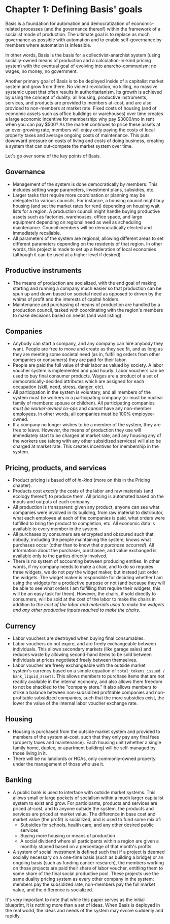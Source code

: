 # Chapter 1: Defining Basis' goals

Basis is a foundation for automation and democratization of economic-related processes (and the governance thereof) within the framework of a socialist mode of production. The ultimate goal is to replace as much governance as possible with automation and to enable self-governance by members where automation is infeasible.

In other words, Basis is the basis for a collectivist-anarchist system (using socially-owned means of production and a calculation-in-kind pricing system) with the eventual goal of evolving into anarcho-communism: no wages, no money, no government.

Another primary goal of Basis is to be deployed inside of a capitalist market system and grow from there. No violent revolution, no killing, no massive systemic upset that often results in authoritarianism. Its growth is achieved by using the concept of duality: all housing, productive instruments, services, and products are provided to members at-cost, and are also provided to non-members at market rate. Fixed costs of housing (and of economic assets such as office buildings or warehouses) over time creates a large economic incentive for membership: why pay $3000/mo in rent when you can pay $500? As the market continues to price these assets at an ever-growing rate, members will enjoy only paying the costs of local property taxes and average ongoing costs of maintenance. This puts downward pressure on costs of living and costs of doing business, creating a system that can out-compete the market system over time.

Let's go over some of the key points of Basis.

## Governance

- Management of the system is done democratically by members. This includes setting wage parameters, investment plans, subsidies, etc.
- Larger tasks that require more coordination or planning may be delegated to various councils. For instance, a housing council might buy housing (and set the market rates for rent) depending on housing wait lists for a region. A production council might handle buying productive assets such as factories, warehouses, office space, and large equipment depending on regional need as well as scheduling maintenance. Council members will be democratically elected and immediately recallable.
- All parameters of the system are regional, allowing different areas to set different parameters depending on the residents of that region. In other words, this project is made to set up a federation of local economies (although it can be used at a higher level if desired).

## Productive instruments

- The means of production are socialized, with the end goal of making starting and running a company much easier so that production can be spun up and down based on societal need as opposed to driven by the whims of profit and the interests of capital holders.
- Maintenance and purchasing of means of production are handled by a production council, tasked with coordinating with the region's members to make decisions based on needs (and wait listing).

## Companies

- Anybody can start a company, and any company can hire anybody they want. People are free to move and create as they see fit, and as long as they are meeting some societal need (as in, fulfilling orders from other companies or consumers) they are paid for their labor.
- People are paid the full value of their labor as valued by society. A labor voucher system is implemented and paid hourly. Labor vouchers can be used to buy final consumer products. Wages are a product of a set of democratically-decided attributes which are assigned for each occupation (skill, need, stress, danger, etc).
- All participation in the system is voluntary, and all members of the system must be workers in a participating company (or must be nuclear family of members: spouse or children). All participating companies *must be worker-owned co-ops* and *cannot* have any non-member employees. In other words, all companies must be 100% employee-owned.
- If a company no longer wishes to be a member of the system, they are free to leave. However, the means of production they use will immediately start to be charged at market rate, and any housing any of the workers use (along with any other subsidized services) will also be charged at market rate. This creates incentives for membership in the system.

## Pricing, products, and services

- Product pricing is based off of *in-kind* (more on this in the Pricing chapter).
- Products cost *exactly* the costs of the labor and raw materials (and ecology thereof) to produce them. All pricing is automated based on the inputs and outputs of each company.
- All production is transparent: given any product, anyone can see what companies were involved in its building, from raw material to distributor, what each employee at each of the companies is paid, what orders were fulfilled to bring the product to completion, etc. All economic data is available to every member in the system.
- All purchases by consumers are encrypted and obscured such that nobody, including the people maintaining the system, knows what purchases occur (other than to know that *a purchase occurred*). All information about the purchaser, purchasee, and value exchanged is available only to the parties directly involved.
- There is no system of accounting between producing entities. In other words, if my company needs to make a chair, and to do so requires three widgets, we do not *pay* the widget maker, but instead just order the widgets. The widget maker is responsible for deciding whether I am using the widgets for a productive purpose or not (and because they will be able to see what orders I am fulfilling that require their widgets, this will be an easy task for them). However, the chairs, if sold directly to consumers, will be sold at the cost of the labor to make the chairs in addition to *the cost of the labor and materials used to make the widgets and any other productive inputs required to make the chairs*.

## Currency

- Labor vouchers are destroyed when buying final consumables.
- Labor vouchers do not expire, and are freely exchangeable between individuals. This allows secondary markets (like garage sales) and reduces waste by allowing second-hand items to be sold between individuals at prices negotiated freely between themselves.
- Labor voucher are freely exchangeable with the outside market system's currency based on a simple equation of `total_tokens_issued / bank_liquid_assets`. This allows members to purchase items that are not readily available in the internal economy, and also allows them freedom to not be shackled to the "company store." It also allows members to strike a balance between non-subsidized profitable companies and non-profitable subsidized companies, such that the more subsidies exist, the lower the value of the internal labor voucher exchange rate.

## Housing

- Housing is purchased from the outside market system and provided to members of the system at-cost, such that they only pay any final fees (property taxes and maintenance). Each housing unit (whether a single family home, duplex, or apartment building) will be self-managed by those living in it.
- There will be no landlords or HOAs, only commonly-owned property under the management of those who use it.

## Banking

- A public bank is used to interface with outside market systems. This allows small or large pockets of socialism within a much larger capitalist system to exist and grow. For participants, products and services are priced at-cost, and to anyone outside the system, the products and services are priced at market value. The difference in base cost and market value (the profit) is socialized, and is used to fund some mix of:
  - Subsidies for schools, health care, and any other desired public services
  - Buying more housing or means of production
  - A social dividend where all participants within a region are given a monthly stipend based on a percentage of that month's profits
- A system of social investment is defined such that if a project is deemed socially necessary on a one-time basis (such as building a bridge) or an ongoing basis (such as funding cancer research), the members working on those projects are paid their share of labor voucher, entitling them to some share of the final social productive pool. These projects use the same duality pricing system as every other company in the system: members pay the subsidized rate, non-members pay the full market value, and the difference is socialized.

It's very important to note that while this paper serves as the initial blueprint, it is nothing more than a set of ideas. When Basis is deployed in the real world, the ideas and needs of the system may evolve suddenly and rapidly.

